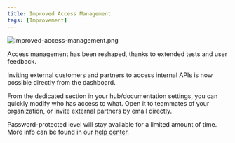 ```yaml
---
title: Improved Access Management
tags: [Improvement]
---
```


![improved-access-management.png](/images/changelog/improved-access-management.png)

Access management has been reshaped, thanks to extended tests and user feedback.

Inviting external customers and partners to access internal APIs is now possible directly from the dashboard.

From the dedicated section in your hub/documentation settings, you can quickly modify who has access to what. Open it to teammates of your organization, or invite external partners by email directly.

Password-protected level will stay available for a limited amount of time. More info can be found in our [help center](/help/publish-documentation/documentation-access-management/).
